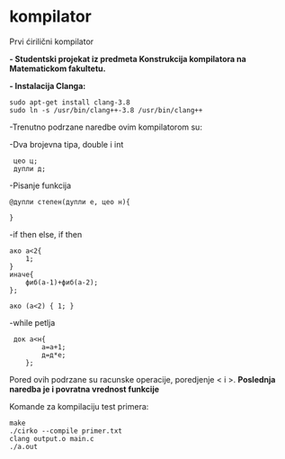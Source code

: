 # kompilator
Prvi ćirilični kompilator

**- Studentski projekat iz predmeta Konstrukcija kompilatora na Matematickom fakultetu.**

**- Instalacija Clanga:**

    sudo apt-get install clang-3.8
    sudo ln -s /usr/bin/clang++-3.8 /usr/bin/clang++


-Trenutno podrzane naredbe ovim kompilatorom su:

-Dva brojevna tipa, double i int
   

     цео ц;
     дупли д;

-Pisanje funkcija

    @дупли степен(дупли е, цео н){
    
    }


-if then else, if then

    ако а<2{
        1;
    }
    иначе{
        фиб(а-1)+фиб(а-2);
    };
    
    ако (а<2) { 1; }
-while petlja
   

     док а<н{
            а=а+1;
            д=д*е;
        };
    
Pored ovih podrzane su racunske operacije, poredjenje < i >. **Poslednja naredba je i povratna vrednost funkcije**

Komande za kompilaciju test primera:

    make
    ./cirko --compile primer.txt
    clang output.o main.c
    ./a.out

